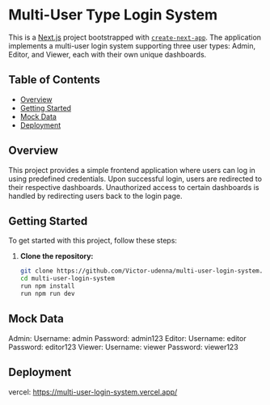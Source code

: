 # Multi-User Type Login System

This is a [Next.js](https://nextjs.org) project bootstrapped with [`create-next-app`](https://nextjs.org/docs/app/api-reference/cli/create-next-app). The application implements a multi-user login system supporting three user types: Admin, Editor, and Viewer, each with their own unique dashboards.

## Table of Contents
- [Overview](#overview)
- [Getting Started](#getting-started)
- [Mock Data](#mock-data)
- [Deployment](#deployment)

## Overview

This project provides a simple frontend application where users can log in using predefined credentials. Upon successful login, users are redirected to their respective dashboards. Unauthorized access to certain dashboards is handled by redirecting users back to the login page.

## Getting Started

To get started with this project, follow these steps:

1. **Clone the repository:**
   ```bash
   git clone https://github.com/Victor-udenna/multi-user-login-system.git
   cd multi-user-login-system
   run npm install
   run npm run dev

## Mock Data

Admin:
Username: admin
Password: admin123
Editor:
Username: editor
Password: editor123
Viewer:
Username: viewer
Password: viewer123


## Deployment

vercel: https://multi-user-login-system.vercel.app/



